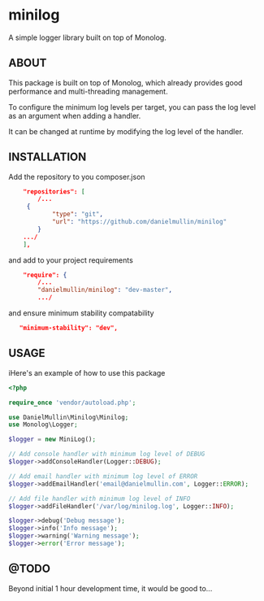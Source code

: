 # minilog

A simple logger library built on top of Monolog.

## ABOUT

This package is built on top of Monolog, which already provides good performance and multi-threading management. 

To configure the minimum log levels per target, you can pass the log level as an argument when adding a handler.

It can be changed at runtime by modifying the log level of the handler.

## INSTALLATION

Add the repository to you composer.json

```json
    "repositories": [
        /...
	 {
            "type": "git",
            "url": "https://github.com/danielmullin/minilog"
        }
	.../
    ],
```

and add to your project requirements

```json
    "require": {
        /...
        "danielmullin/minilog": "dev-master",
        .../
```

and ensure minimum stability compatability

```json
   "minimum-stability": "dev",
```

## USAGE


iHere's an example of how to use this package

```php
<?php

require_once 'vendor/autoload.php';

use DanielMullin\Minilog\Minilog;
use Monolog\Logger;

$logger = new MiniLog();

// Add console handler with minimum log level of DEBUG
$logger->addConsoleHandler(Logger::DEBUG);

// Add email handler with minimum log level of ERROR
$logger->addEmailHandler('email@danielmullin.com', Logger::ERROR);

// Add file handler with minimum log level of INFO
$logger->addFileHandler('/var/log/minilog.log', Logger::INFO);

$logger->debug('Debug message');
$logger->info('Info message');
$logger->warning('Warning message');
$logger->error('Error message');

```

## @TODO

Beyond initial 1 hour development time, it would be good to...

